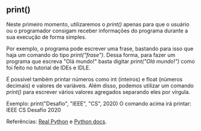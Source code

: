 ## print()

Neste primeiro momento, utilizaremos o *print()* apenas para que o usuário ou o programador consigam receber informações do programa durante a sua execução de forma simples. 

Por exemplo, o programa pode escrever uma frase, bastando para isso que haja um comando do tipo *print("frase")*. Dessa forma, para fazer um programa que escreva "Olá mundo!" basta digitar *print("Olá mundo!")* como foi feito no tutorial de IDEs e IDLE.

É possível também printar números como int (inteiros) e float (números decimais) e valores de variáveis. Além disso, podemos utilizar um comando *print()* para escrever vários valores agregados separando eles por vírgula.

Exemplo:
print("Desafio", "IEEE", "CS", 2020)
O comando acima irá printar: IEEE CS Desafio 2020

Referências: [Real Python](https://realpython.com/python-print/) e [Python docs](https://docs.python.org/3/library/functions.html#print).